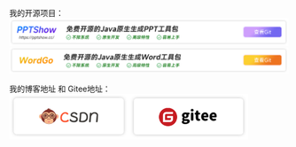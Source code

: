 我的开源项目：  
[![](https://github.com/qrpcode/qrpcode/blob/master/pptshowbanner.png?raw=true)](https://github.com/qrpcode/pptshow)
[![](https://github.com/qrpcode/qrpcode/blob/master/wordgobanner.png?raw=true)](https://github.com/qrpcode/wordgo)

我的博客地址 和 Gitee地址：  
[<img src="https://github.com/qrpcode/qrpcode/blob/master/csdn.png?raw=true" style="zoom: 67%;" />](https://blog.csdn.net/qq_20051535?type=blog)[<img src="https://github.com/qrpcode/qrpcode/blob/master/gitee.png?raw=true" style="zoom:67%;" />](https://gitee.com/qiruipeng)
